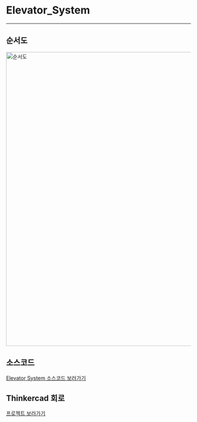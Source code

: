 # Elevator_System
---
## 순서도
<img src="https://private-user-images.githubusercontent.com/192555666/409504105-cf194982-a22f-4291-84d6-aa1082a49973.svg?jwt=eyJhbGciOiJIUzI1NiIsInR5cCI6IkpXVCJ9.eyJpc3MiOiJnaXRodWIuY29tIiwiYXVkIjoicmF3LmdpdGh1YnVzZXJjb250ZW50LmNvbSIsImtleSI6ImtleTUiLCJleHAiOjE3Mzg2NjQxODcsIm5iZiI6MTczODY2Mzg4NywicGF0aCI6Ii8xOTI1NTU2NjYvNDA5NTA0MTA1LWNmMTk0OTgyLWEyMmYtNDI5MS04NGQ2LWFhMTA4MmE0OTk3My5zdmc_WC1BbXotQWxnb3JpdGhtPUFXUzQtSE1BQy1TSEEyNTYmWC1BbXotQ3JlZGVudGlhbD1BS0lBVkNPRFlMU0E1M1BRSzRaQSUyRjIwMjUwMjA0JTJGdXMtZWFzdC0xJTJGczMlMkZhd3M0X3JlcXVlc3QmWC1BbXotRGF0ZT0yMDI1MDIwNFQxMDExMjdaJlgtQW16LUV4cGlyZXM9MzAwJlgtQW16LVNpZ25hdHVyZT1hYmM5MDNjN2ZjNDZiYjZmZTQ3NzI0M2ViZDc1ZGQxZjM4MjEzZWU5YTczMzc3MjNlODUyYTg1YWM2MWQwZmUyJlgtQW16LVNpZ25lZEhlYWRlcnM9aG9zdCJ9.ukUgEUx5Oo5q2x3c48K718C7QYNK8zqfox0dnNmHHzg" alt="순서도" width="800" />

## 소스코드
[Elevator System 소스코드 보러가기](./elevator_system.ino)

## Thinkercad 회로
[프로젝트 보러가기](https://www.tinkercad.com/things/bocGA5UaAkd-surprising-elzing-borwo?sharecode=SsPkLf7Fkf3UwdpTAjQigbn5cZSbVa4m2_InsnSYL7M)
